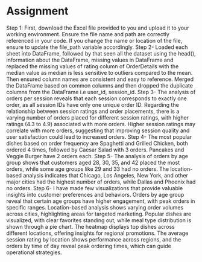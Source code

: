 # Assignment
Step 1: First, download the Excel file provided to you and upload it to your working environment. Ensure the file name and path are correctly referenced in your code. If you change the name or location of the file, ensure to update the file_path variable accordingly.
Step 2- Loaded each sheet into DataFrame, followed by that seen all the dataset using the head(), information about the DataFrame, missing values in DataFrame and replaced the missing values of rating column of OrderDetails with the median value as median is less sensitive to outliers compared to the mean. Then ensured column names are consistent and easy to reference. Merged the DataFrame based on common columns and then dropped the duplicate columns from the DataFrame i.e user_id, session_id.
Step 3- The analysis of orders per session reveals that each session corresponds to exactly one order, as all session IDs have only one unique order ID. Regarding the relationship between session ratings and order placements, there is a varying number of orders placed for different session ratings, with higher ratings (4.3 to 4.9) associated with more orders. Higher session ratings may correlate with more orders, suggesting that improving session quality and user satisfaction could lead to increased orders.
Step 4- The most popular dishes based on order frequency are Spaghetti and Grilled Chicken, both ordered 4 times, followed by Caesar Salad with 3 orders. Pancakes and Veggie Burger have 2 orders each.
Step 5- The analysis of orders by age group shows that customers aged 28, 30, 35, and 42 placed the most orders, while some age groups like 29 and 33 had no orders. The location-based analysis indicates that Chicago, Los Angeles, New York, and other major cities had the highest number of orders, while Dallas and Phoenix had no orders.
Step 6- I have made few visualizations that provide valuable insights into customer preferences and behaviors. Orders by age group reveal that certain age groups have higher engagement, with peak orders in specific ranges. Location-based analysis shows varying order volumes across cities, highlighting areas for targeted marketing. Popular dishes are visualized, with clear favorites standing out, while meal type distribution is shown through a pie chart. The heatmap displays top dishes across different locations, offering insights for regional promotions. The average session rating by location shows performance across regions, and the orders by time of day reveal peak ordering times, which can guide operational strategies.
